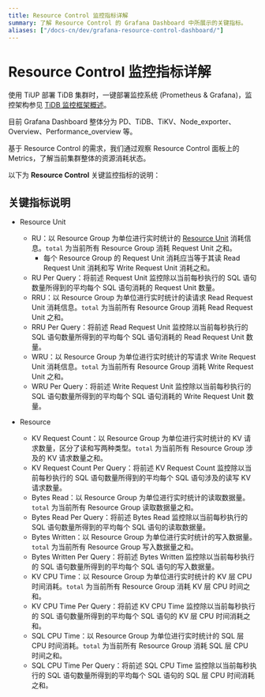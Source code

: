 ```yaml
---
title: Resource Control 监控指标详解
summary: 了解 Resource Control 的 Grafana Dashboard 中所展示的关键指标。
aliases: ["/docs-cn/dev/grafana-resource-control-dashboard/"]
---
```


# Resource Control 监控指标详解

使用 TiUP 部署 TiDB 集群时，一键部署监控系统 (Prometheus & Grafana)，监控架构参见 [TiDB 监控框架概述](/tidb-monitoring-framework.md)。

目前 Grafana Dashboard 整体分为 PD、TiDB、TiKV、Node_exporter、Overview、Performance_overview 等。

基于 Resource Control 的需求，我们通过观察 Resource Control 面板上的 Metrics，了解当前集群整体的资源消耗状态。

以下为 **Resource Control** 关键监控指标的说明：

## 关键指标说明

- Resource Unit

  - RU：以 Resource Group 为单位进行实时统计的 [Resource Unit](/tidb-RU.md) 消耗信息。`total` 为当前所有 Resource Group 消耗 Request Unit 之和。
    - 每个 Resource Group 的 Request Unit 消耗应当等于其读 Read Request Unit 消耗和写 Write Request Unit 消耗之和。
  - RU Per Query：将前述 Request Unit 监控除以当前每秒执行的 SQL 语句数量所得到的平均每个 SQL 语句消耗的 Request Unit 数量。
  - RRU：以 Resource Group 为单位进行实时统计的读请求 Read Request Unit 消耗信息。`total` 为当前所有 Resource Group 消耗 Read Request Unit 之和。
  - RRU Per Query：将前述 Read Request Unit 监控除以当前每秒执行的 SQL 语句数量所得到的平均每个 SQL 语句消耗的 Read Request Unit 数量。
  - WRU：以 Resource Group 为单位进行实时统计的写请求 Write Request Unit 消耗信息。`total` 为当前所有 Resource Group 消耗 Write Request Unit 之和。
  - WRU Per Query：将前述 Write Request Unit 监控除以当前每秒执行的 SQL 语句数量所得到的平均每个 SQL 语句消耗的 Write Request Unit 数量。

- Resource

  - KV Request Count：以 Resource Group 为单位进行实时统计的 KV 请求数量，区分了读和写两种类型。`total` 为当前所有 Resource Group 涉及的 KV 请求数量之和。
  - KV Request Count Per Query：将前述 KV Request Count 监控除以当前每秒执行的 SQL 语句数量所得到的平均每个 SQL 语句涉及的读写 KV 请求数量。
  - Bytes Read：以 Resource Group 为单位进行实时统计的读取数据量。`total` 为当前所有 Resource Group 读取数据量之和。
  - Bytes Read Per Query：将前述 Bytes Read 监控除以当前每秒执行的 SQL 语句数量所得到的平均每个 SQL 语句的读取数据量。
  - Bytes Written：以 Resource Group 为单位进行实时统计的写入数据量。`total` 为当前所有 Resource Group 写入数据量之和。
  - Bytes Written Per Query：将前述 Bytes Written 监控除以当前每秒执行的 SQL 语句数量所得到的平均每个 SQL 语句的写入数据量。
  - KV CPU Time：以 Resource Group 为单位进行实时统计的 KV 层 CPU 时间消耗。`total` 为当前所有 Resource Group 消耗 KV 层 CPU 时间之和。
  - KV CPU Time Per Query：将前述 KV CPU Time 监控除以当前每秒执行的 SQL 语句数量所得到的平均每个 SQL 语句的 KV 层 CPU 时间消耗之和。
  - SQL CPU Time：以 Resource Group 为单位进行实时统计的 SQL 层 CPU 时间消耗。`total` 为当前所有 Resource Group 消耗 SQL 层 CPU 时间之和。
  - SQL CPU Time Per Query：将前述 SQL CPU Time 监控除以当前每秒执行的 SQL 语句数量所得到的平均每个 SQL 语句的 SQL 层 CPU 时间消耗之和。
